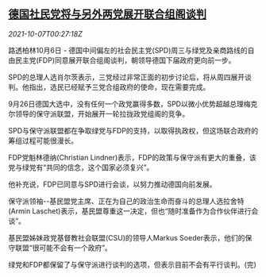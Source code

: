<!--1633566663000-->
[德国社民党将与另外两党展开联合组阁谈判](https://cn.reuters.com/article/germany-politics-1006-wedn-idCNKBS2GX00L)
------

<div><i>2021-10-07T00:27:18Z</i></div><p>路透柏林10月6日 - 德国中间偏左的社会民主党(SPD)周三与绿党及亲商路线的自由民主党(FDP)同意展开联合组阁谈判，朝领导德国下届政府更向前一步。</p><p>SPD的总理人选肖尔茨表示，三党经过非常正面的初步讨论后，将从周四展开谈判。他指出，选民已经赋予三党合组政府的使命，现在需要完成。</p><p>9月26日德国大选中，没有任何一个政党赢得多数，SPD以微小优势超越总理梅克尔领导的保守派联盟，开始展开一轮拉拢政党组阁的竞争。</p><p>SPD与保守派联盟都在争取绿党与FDP的支持，以取得执政权，但这场联合政府的筹组过程可能很漫长。</p><p>FDP党魁林德纳(Christian Lindner)表示，FDP的政策与保守派有更大的重叠，该党与绿党有“共同的信念，这个国家必须复兴”。</p><p>他补充说，FDP已同意与SPD进行会谈，以努力推动德国向前发展。</p><p>保守派领袖--基民盟党主席、正在为自己的政治生命而奋斗的总理人选拉舍特(Armin Laschet)表示，基民盟尊重这一决定，但也“随时准备作为合作伙伴进行会谈”。</p><p>基民盟姊妹政党基督教社会联盟(CSU)的领导人Markus Soeder表示，他们的保守联盟“很可能不会有一个政府”。</p><p>绿党和FDP都保留了与保守派进行谈判的选项，但表示目前不会有平行谈判。(完)</p>
